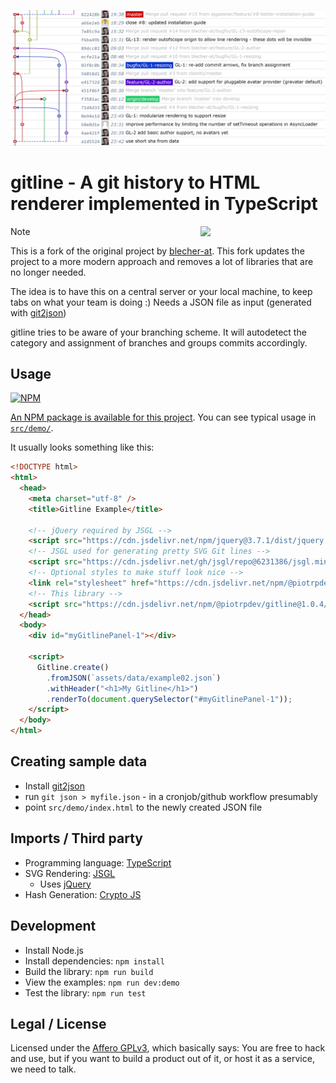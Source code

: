 ![gitline example](./.github/img/gitline-example.png)

# gitline - A git history to HTML renderer implemented in TypeScript

<img align="right" width="200px" src="https://github.com/piotrpdev/gitline/assets/99439005/ce6723a1-d9fc-47a7-aa06-84552df2669f" />

> [!NOTE]
> This is a fork of the original project by [blecher-at](https://github.com/blecher-at/gitline). This fork updates the project to a more modern approach and removes a lot of libraries that are no longer needed.

The idea is to have this on a central server or your local machine, to keep tabs on what your team is doing :)
Needs a JSON file as input (generated with [git2json](https://github.com/blecher-at/git2json))

gitline tries to be aware of your branching scheme. It will autodetect the category and assignment of branches and groups commits accordingly.

## Usage

[![NPM](https://nodei.co/npm/@piotrpdev/gitline.png)](https://nodei.co/npm/@piotrpdev/gitline/)

[An NPM package is available for this project](https://www.npmjs.com/package/@piotrpdev/gitline). You can see typical usage in [`src/demo/`](src/demo/).

It usually looks something like this:

```html
<!DOCTYPE html>
<html>
  <head>
    <meta charset="utf-8" />
    <title>Gitline Example</title>

    <!-- jQuery required by JSGL -->
    <script src="https://cdn.jsdelivr.net/npm/jquery@3.7.1/dist/jquery.min.js"></script>
    <!-- JSGL used for generating pretty SVG Git lines -->
    <script src="https://cdn.jsdelivr.net/gh/jsgl/repo@6231386/jsgl.min.js"></script>
    <!-- Optional styles to make stuff look nice -->
    <link rel="stylesheet" href="https://cdn.jsdelivr.net/npm/@piotrpdev/gitline@1.0.4/dist/gitline.min.css"/>
    <!-- This library -->
    <script src="https://cdn.jsdelivr.net/npm/@piotrpdev/gitline@1.0.4/dist/gitline.umd.min.js"></script>
  </head>
  <body>
    <div id="myGitlinePanel-1"></div>

    <script>
      Gitline.create()
        .fromJSON(`assets/data/example02.json`)
        .withHeader("<h1>My Gitline</h1>")
        .renderTo(document.querySelector("#myGitlinePanel-1"));
    </script>
  </body>
</html>
```

## Creating sample data

- Install [git2json](https://github.com/blecher-at/git2json)
- run `git json > myfile.json` - in a cronjob/github workflow presumably
- point `src/demo/index.html` to the newly created JSON file

## Imports / Third party

- Programming language: [TypeScript](http://www.typescriptlang.org/)
- SVG Rendering: [JSGL](https://github.com/jsgl/repo)  
  - Uses [jQuery](https://jquery.org/)
- Hash Generation: [Crypto JS](https://github.com/brix/crypto-js)

## Development

- Install Node.js
- Install dependencies: `npm install`
- Build the library: `npm run build`
- View the examples: `npm run dev:demo`
- Test the library: `npm run test`

## Legal / License

Licensed under the [Affero GPLv3](LICENSE), which basically says: You are free to hack and use,
but if you want to build a product out of it, or host it as a service, we need to talk.
